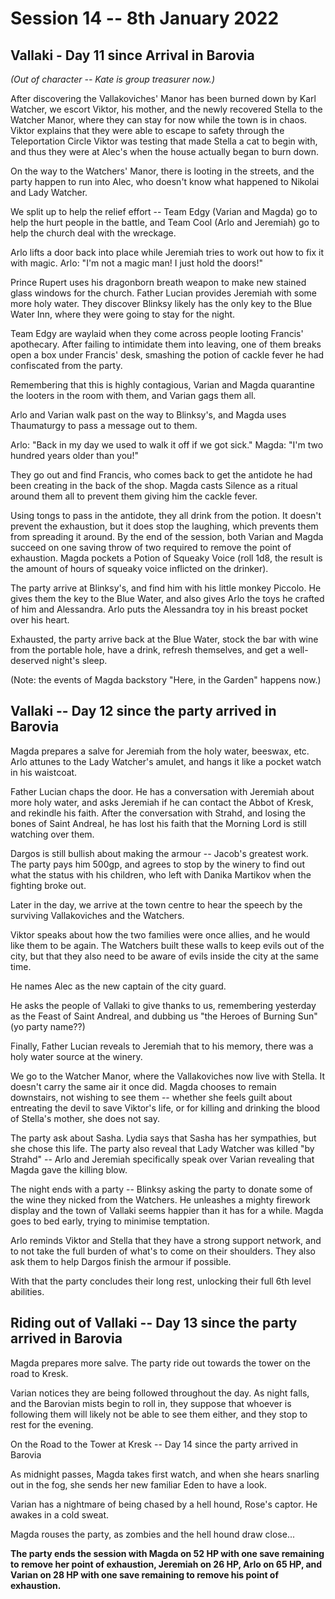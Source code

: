 # Session 14 -- 8th January 2022
## Vallaki - Day 11 since Arrival in Barovia

*(Out of character -- Kate is group treasurer now.)*

After discovering the Vallakoviches' Manor has been burned down by Karl Watcher, we escort Viktor, his mother, and the newly recovered Stella to the Watcher Manor, where they can stay for now while the town is in chaos. Viktor explains that they were able to escape to safety through the Teleportation Circle Viktor was testing that made Stella a cat to begin with, and thus they were at Alec's when the house actually began to burn down.

On the way to the Watchers' Manor, there is looting in the streets, and the party happen to run into Alec, who doesn't know what happened to Nikolai and Lady Watcher.

We split up to help the relief effort -- Team Edgy (Varian and Magda) go to help the hurt people in the battle, and Team Cool (Arlo and Jeremiah) go to help the church deal with the wreckage.

Arlo lifts a door back into place while Jeremiah tries to work out how to fix it with magic. Arlo: "I'm not a magic man! I just hold the doors!"

Prince Rupert uses his dragonborn breath weapon to make new stained glass windows for the church. Father Lucian provides Jeremiah with some more holy water. They discover Blinksy likely has the only key to the Blue Water Inn, where they were going to stay for the night.

Team Edgy are waylaid when they come across people looting Francis' apothecary. After failing to intimidate them into leaving, one of them breaks open a box under Francis' desk, smashing the potion of cackle fever he had confiscated from the party.

Remembering that this is highly contagious, Varian and Magda quarantine the looters in the room with them, and Varian gags them all. 

Arlo and Varian walk past on the way to Blinksy's, and Magda uses Thaumaturgy to pass a message out to them. 

Arlo: "Back in my day we used to walk it off if we got sick."
Magda: "I'm two hundred years older than you!"

They go out and find Francis, who comes back to get the antidote he had been creating in the back of the shop. Magda casts Silence as a ritual around them all to prevent them giving him the cackle fever.

Using tongs to pass in the antidote, they all drink from the potion. It doesn't prevent the exhaustion, but it does stop the laughing, which prevents them from spreading it around. By the end of the session, both Varian and Magda succeed on one saving throw of two required to remove the point of exhaustion. Magda pockets a Potion of Squeaky Voice (roll 1d8, the result is the amount of hours of squeaky voice inflicted on the drinker).

The party arrive at Blinksy's, and find him with his little monkey Piccolo. He gives them the key to the Blue Water, and also gives Arlo the toys he crafted of him and Alessandra. Arlo puts the Alessandra toy in his breast pocket over his heart.

Exhausted, the party arrive back at the Blue Water, stock the bar with wine from the portable hole, have a drink, refresh themselves, and get a well-deserved night's sleep.

(Note: the events of Magda backstory "Here, in the Garden" happens now.)


## Vallaki -- Day 12 since the party arrived in Barovia

Magda prepares a salve for Jeremiah from the holy water, beeswax, etc. Arlo attunes to the Lady Watcher's amulet, and hangs it like a pocket watch in his waistcoat.

Father Lucian chaps the door. He has a conversation with Jeremiah about more holy water, and asks Jeremiah if he can contact the Abbot of Kresk, and rekindle his faith. After the conversation with Strahd, and losing the bones of Saint Andreal, he has lost his faith that the Morning Lord is still watching over them.

Dargos is still bullish about making the armour -- Jacob's greatest work. The party pays him 500gp, and agrees to stop by the winery to find out what the status with his children, who left with Danika Martikov when the fighting broke out.

Later in the day, we arrive at the town centre to hear the speech by the surviving Vallakoviches and the Watchers.

Viktor speaks about how the two families were once allies, and he would like them to be again. The Watchers built these walls to keep evils out of the city, but that they also need to be aware of evils inside the city at the same time.

He names Alec as the new captain of the city guard.

He asks the people of Vallaki to give thanks to us, remembering yesterday as the Feast of Saint Andreal, and dubbing us "the Heroes of Burning Sun" (yo party name??)

Finally, Father Lucian reveals to Jeremiah that to his memory, there was a holy water source at the winery.

We go to the Watcher Manor, where the Vallakoviches now live with Stella. It doesn't carry the same air it once did. Magda chooses to remain downstairs, not wishing to see them -- whether she feels guilt about entreating the devil to save Viktor's life, or for killing and drinking the blood of Stella's mother, she does not say.

The party ask about Sasha. Lydia says that Sasha has her sympathies, but she chose this life. The party also reveal that Lady Watcher was killed "by Strahd" -- Arlo and Jeremiah specifically speak over Varian revealing that Magda gave the killing blow.

The night ends with a party -- Blinksy asking the party to donate some of the wine they nicked from the Watchers. He unleashes a mighty firework display and the town of Vallaki seems happier than it has for a while. Magda goes to bed early, trying to minimise temptation.

Arlo reminds Viktor and Stella that they have a strong support network, and to not take the full burden of what's to come on their shoulders. They also ask them to help Dargos finish the armour if possible.

With that the party concludes their long rest, unlocking their full 6th level abilities. 

## Riding out of Vallaki -- Day 13 since the party arrived in Barovia

Magda prepares more salve. The party ride out towards the tower on the road to Kresk.

Varian notices they are being followed throughout the day. As night falls, and the Barovian mists begin to roll in, they suppose that whoever is following them will likely not be able to see them either, and they stop to rest for the evening.

On the Road to the Tower at Kresk -- Day 14 since the party arrived in Barovia

As midnight passes, Magda takes first watch, and when she hears snarling out in the fog, she sends her new familiar Eden to have a look.

Varian has a nightmare of being chased by a hell hound, Rose's captor. He awakes in a cold sweat.

Magda rouses the party, as zombies and the hell hound draw close...

**The party ends the session with Magda on 52 HP with one save remaining to remove her point of exhaustion, Jeremiah on 26 HP, Arlo on 65 HP, and Varian on 28 HP with one save remaining to remove his point of exhaustion.**